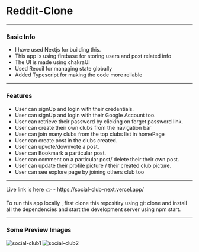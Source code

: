 <h1>Reddit-Clone</h1>

*********************

<h3>Basic Info</h3>
<ul>
  <li>I have used Nextjs for building this.</li>
  <li>This app is using firebase for storing users and post related info</li>
  <li>The UI is made using chakraUI </li>
  <li>Used Recoil for managing state globally </li>
  <li>Added Typescript for making the code more reliable</li>
</ul>

*******************

<h3>Features</h3>
<ul>
  <li>User can signUp and login with their credentials.</li>
  <li>User can signUp and login with their Google Account too.</li>
  <li>User can retrieve their password by clicking on forget password link.</li>
  <li>User can create their own clubs from the navigation bar </li>
  <li>User can join many clubs from the top clubs list in homePage</li>
  <li>User can create post in the clubs created.</li>
  <li>User can upvote/downvote a post.</li>
  <li>User can Bookmark a particular post.</li>
  <li>User can comment on a particular post/ delete their their own post.</li>
  <li>User can update their profile picture / their created club picture.</li>
  <li>User can see explore page by joining others club too</li>
</ul>

******************
<p>Live link is here 👉 - https://social-club-next.vercel.app/</p>

<p> To run this app locally , first clone this repositiry using git clone and install all the dependencies and start the development server using npm start.</p>

******************
<h3>Some Preview Images</h3>

![social-club1](https://user-images.githubusercontent.com/87935709/180445016-d7559c38-83a7-4515-b4e0-8cb46c5c487b.JPG)
![social-club2](https://user-images.githubusercontent.com/87935709/180445073-59b0cee1-2cf5-431e-8420-af337609c2e5.JPG)



